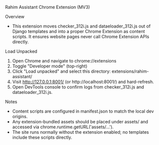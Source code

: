 Rahim Assistant Chrome Extension (MV3)

Overview
- This extension moves checker_312i.js and dataeloader_312i.js out of Django templates and into a proper Chrome Extension as content scripts. It ensures website pages never call Chrome Extension APIs directly.

Load Unpacked
1) Open Chrome and navigate to chrome://extensions
2) Toggle "Developer mode" (top-right)
3) Click "Load unpacked" and select this directory:
   extensions/rahim-assistant/
4) Visit http://127.0.0.1:8001/ (or http://localhost:8001/) and hard-refresh.
5) Open DevTools console to confirm logs from checker_312i.js and dataeloader_312i.js.

Notes
- Content scripts are configured in manifest.json to match the local dev origins.
- Any extension-bundled assets should be placed under assets/ and accessed via chrome.runtime.getURL('assets/...').
- The site runs normally without the extension enabled; no templates include these scripts directly.
